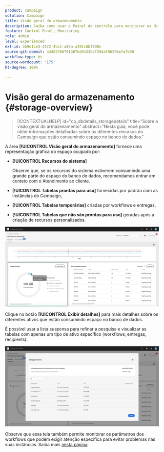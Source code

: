 ```yaml
---
product: campaign
solution: Campaign
title: Visão geral do armazenamento
description: Saiba como usar o Painel de controle para monitorar os diferentes recursos do Campaign que estão consumindo espaço no banco de dados das suas instâncias.
feature: Control Panel, Monitoring
role: Admin
level: Experienced
exl-id: bb9e1ce3-2472-4bc1-a82a-a301c6bf830e
source-git-commit: a3485766791387bd9422b4f29daf86296efafb98
workflow-type: ht
source-wordcount: '175'
ht-degree: 100%

---
```


# Visão geral do armazenamento {#storage-overview}

>[!CONTEXTUALHELP]
>id="cp_dbdetails_storagedetails"
>title="Sobre a visão geral do armazenamento"
>abstract="Nesta guia, você pode obter informações detalhadas sobre os diferentes recursos do Campaign que estão consumindo espaço no banco de dados."

A área **[!UICONTROL Visão geral do armazenamento]** fornece uma representação gráfica do espaço ocupado por:

* **[!UICONTROL Recursos do sistema]**

  Observe que, se os recursos do sistema estiverem consumindo uma grande parte do espaço do banco de dados, recomendamos entrar em contato com o Atendimento ao cliente.

* **[!UICONTROL Tabelas prontas para uso]** fornecidas por padrão com as instâncias do Campaign,
* **[!UICONTROL Tabelas temporárias]** criadas por workflows e entregas,
* **[!UICONTROL Tabelas que não são prontas para uso]** geradas após a criação de recursos personalizados.

![](assets/database-storage-overview.png)

Clique no botão **[!UICONTROL Exibir detalhes]** para mais detalhes sobre os diferentes ativos que estão consumindo espaço no banco de dados.

É possível usar a lista suspensa para refinar a pesquisa e visualizar as tabelas com apenas um tipo de ativo específico (workflows, entregas, recipients).

![](assets/database-storage-details.png)

Observe que essa tela também permite monitorar os parâmetros dos workflows que podem exigir atenção específica para evitar problemas nas suas instâncias. Saiba mais [nesta página](workflow-monitoring.md).
